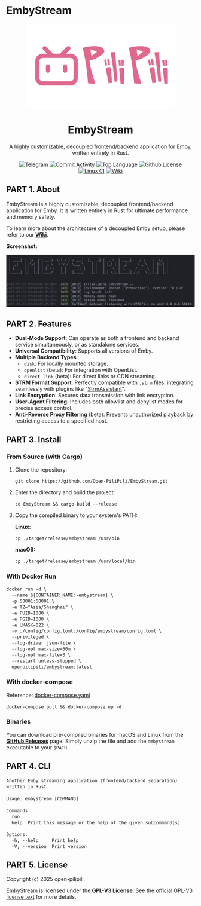 # EmbyStream

<p align="center">
<a href="https://github.com/Open-PiliPili/EmbyStream">
<img alt="EmbyStream Logo" src="https://raw.githubusercontent.com/Open-PiliPili/EmbyStream/main/res/imgs/logo.jpg" width="400" />
</a>
</p>
<h1 align="center">EmbyStream</h1>
<p align="center">
A highly customizable, decoupled frontend/backend application for Emby, written entirely in Rust.
</p>
<p align="center">
<a href="https://t.me/openpilipili_chat"><img src="https://img.shields.io/badge/-Telegram_Group-red?color=blue&logo=telegram&logoColor=white" alt="Telegram"></a>
<a href="https://github.com/open-pilipili/EmbyStream/commit/main"><img src="https://img.shields.io/github/commit-activity/m/open-pilipili/EmbyStream/main" alt="Commit Activity"></a>
<a href="https://github.com/open-pilipili/EmbyStream"><img src="https://img.shields.io/github/languages/top/open-pilipili/EmbyStream" alt="Top Language"></a>
<a href="https://github.com/open-pilipili/EmbyStream/blob/main/LICENSE"><img src="https://img.shields.io/github/license/open-pilipili/EmbyStream" alt="Github License"></a>
<a href="https://github.com/Open-PiliPili/EmbyStream/actions/workflows/ci.yaml"><img src="https://github.com/Open-PiliPili/EmbyStream/actions/workflows/ci.yaml/badge.svg" alt="Linux CI"></a> <a href="https://github.com/open-pilipili/EmbyStream/wiki"><img src="https://img.shields.io/badge/-Wiki-red?color=blue&logo=github&logoColor=white" alt="Wiki"></a>
</p>

## PART 1. About

EmbyStream is a highly customizable, decoupled frontend/backend application for Emby. It is written entirely in Rust for ultimate performance and memory safety.

To learn more about the architecture of a decoupled Emby setup, please refer to our [**Wiki**](https://www.google.com/search?q=https://github.com/Open-PiliPili/EmbyStream/wiki).

**Screenshot:**

<div align="center">
 <img src="https://raw.githubusercontent.com/Open-PiliPili/EmbyStream/main/res/imgs/run_log.png"/>
</div>

## PART 2. Features

- **Dual-Mode Support**: Can operate as both a frontend and backend service simultaneously, or as standalone services.
- **Universal Compatibility**: Supports all versions of Emby.
- **Multiple Backend Types**:
    - `disk`: For locally mounted storage.
    - `openlist` (beta): For integration with OpenList.
    - `direct_link` (beta): For direct links or CDN streaming.
- **STRM Format Support**: Perfectly compatible with `.strm` files, integrating seamlessly with plugins like "[StrmAssistant](https://github.com/sjtuross/StrmAssistant/wiki)".
- **Link Encryption**: Secures data transmission with link encryption.
- **User-Agent Filtering**: Includes both allowlist and denylist modes for precise access control.
- **Anti-Reverse Proxy Filtering** (beta): Prevents unauthorized playback by restricting access to a specified host.

## PART 3. Install

### From Source (with Cargo)

1. Clone the repository:

   ```shell
   git clone https://github.com/Open-PiliPili/EmbyStream.git
   ```

2. Enter the directory and build the project:

   ```shell
   cd EmbyStream && cargo build --release
   ```

3. Copy the compiled binary to your system's PATH:

    **Linux:**
    ```shell
    cp ./target/release/embystream /usr/bin
    ```

    **macOS:**

    ```shell
    cp ./target/release/embystream /usr/local/bin
    ```

### With Docker Run

```shell
docker run -d \
  --name ${CONTAINER_NAME:-embystream} \
  -p 50001:50001 \
  -e TZ="Asia/Shanghai" \
  -e PUID=1000 \
  -e PGID=1000 \
  -e UMASK=022 \
  -v ./config/config.toml:/config/embystream/config.toml \
  --privileged \
  --log-driver json-file \
  --log-opt max-size=50m \
  --log-opt max-file=3 \
  --restart unless-stopped \
  openpilipili/embystream:latest
```

### With docker-compose

Reference: [docker-compose.yaml](https://raw.githubusercontent.com/Open-PiliPili/EmbyStream/main/template/docker/docker-compose.yaml)
```shell
docker-compose pull && docker-compose up -d
```

### Binaries

You can download pre-compiled binaries for macOS and Linux from the [**GitHub Releases**](https://github.com/Open-PiliPili/EmbyStream/tags) page. Simply unzip the file and add the `embystream` executable to your `$PATH`.

## PART 4. CLI

```shell
Another Emby streaming application (frontend/backend separation) written in Rust.

Usage: embystream [COMMAND]

Commands:
  run   
  help  Print this message or the help of the given subcommand(s)

Options:
  -h, --help     Print help
  -V, --version  Print version
```

## PART 5. License

Copyright (c) 2025 open-pilipili.

EmbyStream is licensed under the **GPL-V3 License**. See the [official GPL-V3 license text](https://www.gnu.org/licenses/gpl-3.0.html) for more details.